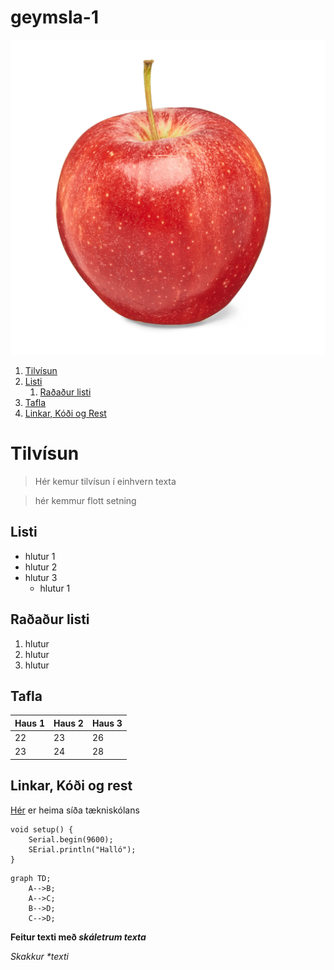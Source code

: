 # geymsla-1


![Epli](epli.jpeg)

1. [Tilvísun](#tilvísun)
1. [Listi](#listi)
    1. [Raðaður listi](#raðaður-listi)
1. [Tafla](#tafla)
1. [Linkar, Kóði og Rest](#linkar-kóði-og-rest)


# Tilvísun

>Hér kemur tilvísun í einhvern texta

> hér kemmur flott setning

## Listi

- hlutur 1
- hlutur 2 
- hlutur 3
    - hlutur 1
## Raðaður listi

1. hlutur
1. hlutur
1. hlutur

## Tafla
Haus 1 | Haus 2 | Haus 3
---| ---| ---
22 | 23 | 26 
23 | 24 | 28 

## Linkar, Kóði og rest
[Hér](https://tskoli.is/) er heima síða tækniskólans


```arduino
void setup() {
    Serial.begin(9600);
    SErial.println("Halló");
}
```

```mermaid
graph TD;
    A-->B;
    A-->C;
    B-->D;
    C-->D;

```
**Feitur texti með *skáletrum texta***

*Skakkur \*texti*

<!-- ~~Gegnum strikað~~ -->

